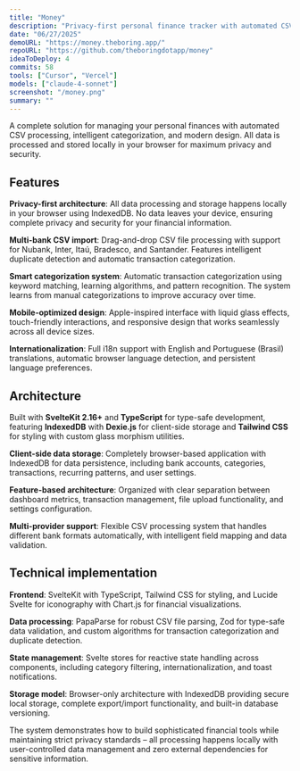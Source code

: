 ```yaml
---
title: "Money"
description: "Privacy-first personal finance tracker with automated CSV processing and intelligent categorization."
date: "06/27/2025"
demoURL: "https://money.theboring.app/"
repoURL: "https://github.com/theboringdotapp/money"
ideaToDeploy: 4
commits: 58
tools: ["Cursor", "Vercel"]
models: ["claude-4-sonnet"]
screenshot: "/money.png"
summary: ""
---
```


A complete solution for managing your personal finances with automated CSV processing, intelligent categorization, and modern design. All data is processed and stored locally in your browser for maximum privacy and security.

## Features

**Privacy-first architecture**: All data processing and storage happens locally in your browser using IndexedDB. No data leaves your device, ensuring complete privacy and security for your financial information.

**Multi-bank CSV import**: Drag-and-drop CSV file processing with support for Nubank, Inter, Itaú, Bradesco, and Santander. Features intelligent duplicate detection and automatic transaction categorization.

**Smart categorization system**: Automatic transaction categorization using keyword matching, learning algorithms, and pattern recognition. The system learns from manual categorizations to improve accuracy over time.

**Mobile-optimized design**: Apple-inspired interface with liquid glass effects, touch-friendly interactions, and responsive design that works seamlessly across all device sizes.

**Internationalization**: Full i18n support with English and Portuguese (Brasil) translations, automatic browser language detection, and persistent language preferences.

## Architecture

Built with **SvelteKit 2.16+** and **TypeScript** for type-safe development, featuring **IndexedDB** with **Dexie.js** for client-side storage and **Tailwind CSS** for styling with custom glass morphism utilities.

**Client-side data storage**: Completely browser-based application with IndexedDB for data persistence, including bank accounts, categories, transactions, recurring patterns, and user settings.

**Feature-based architecture**: Organized with clear separation between dashboard metrics, transaction management, file upload functionality, and settings configuration.

**Multi-provider support**: Flexible CSV processing system that handles different bank formats automatically, with intelligent field mapping and data validation.

## Technical implementation

**Frontend**: SvelteKit with TypeScript, Tailwind CSS for styling, and Lucide Svelte for iconography with Chart.js for financial visualizations.

**Data processing**: PapaParse for robust CSV file parsing, Zod for type-safe data validation, and custom algorithms for transaction categorization and duplicate detection.

**State management**: Svelte stores for reactive state handling across components, including category filtering, internationalization, and toast notifications.

**Storage model**: Browser-only architecture with IndexedDB providing secure local storage, complete export/import functionality, and built-in database versioning.

The system demonstrates how to build sophisticated financial tools while maintaining strict privacy standards – all processing happens locally with user-controlled data management and zero external dependencies for sensitive information. 